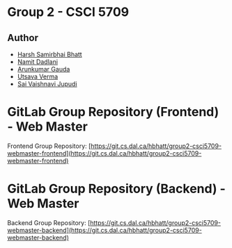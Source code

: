 # Group 2 - CSCI 5709

## Author

- [Harsh Samirbhai Bhatt](mailto:harsh.bhatt@dal.ca)
- [Namit Dadlani](mailto:nm856602@dal.ca)
- [Arunkumar Gauda](mailto:arung@dal.ca)
- [Utsava Verma](mailto:ut752143@dal.ca)
- [Sai Vaishnavi Jupudi](mailto:sv984706@dal.ca)

# GitLab Group Repository (Frontend) - Web Master

Frontend Group Repository: [https://git.cs.dal.ca/hbhatt/group2-csci5709-webmaster-frontend](https://git.cs.dal.ca/hbhatt/group2-csci5709-webmaster-frontend)

# GitLab Group Repository (Backend) - Web Master

Backend Group Repository: [https://git.cs.dal.ca/hbhatt/group2-csci5709-webmaster-backend](https://git.cs.dal.ca/hbhatt/group2-csci5709-webmaster-backend)
